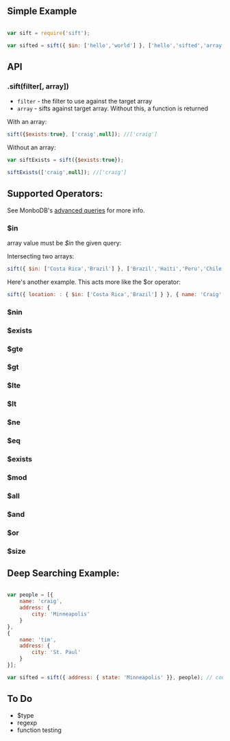 
## Simple Example

```javascript

var sift = require('sift');

var sifted = sift({ $in: ['hello','world'] }, ['hello','sifted','array!']); //['hello']

```

## API

### .sift(filter[, array])

- `filter` - the filter to use against the target array
- `array` - sifts against target array. Without this, a function is returned

With an array:

```javascript
sift({$exists:true}, ['craig',null]); //['craig']
```

Without an array:

```javascript
var siftExists = sift({$exists:true});

siftExists(['craig',null]); //['craig']
```


## Supported Operators:

See MonboDB's [advanced queries](http://www.mongodb.org/display/DOCS/Advanced+Queries) for more info.

### $in

array value must be *$in* the given query:

Intersecting two arrays:
 
```javascript
sift({ $in: ['Costa Rica','Brazil'] }, ['Brazil','Haiti','Peru','Chile']); // ['Brazil']
``` 

Here's another example. This acts more like the $or operator:

```javascript
sift({ location: : { $in: ['Costa Rica','Brazil'] } }, { name: 'Craig', location: 'Brazil' });
```


### $nin

### $exists

### $gte

### $gt

### $lte

### $lt

### $ne

### $eq

### $exists

### $mod

### $all

### $and

### $or

### $size


## Deep Searching Example:


```javascript

var people = [{
	name: 'craig',
	address: {
		city: 'Minneapolis'
	}
},
{
	name: 'tim',
	address: {
		city: 'St. Paul'
	}
}];

var sifted = sift({ address: { state: 'Minneapolis' }}, people); // count = 1

```






## To Do

- $type
- regexp 
- function testing



